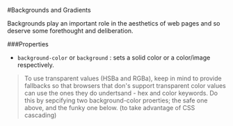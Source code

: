 #Backgrounds and Gradients

Backgrounds play an important role in the aesthetics of web pages and so deserve some forethought and deliberation.

###Properties
* `background-color` or `background` :  sets a solid color or a color/image respectively.

> To use transparent values (HSBa and RGBa), keep in mind to provide fallbacks so that browsers that don's support transparent color values can use the ones they do undertsand - hex and color keywords. Do this by sepcifying two background-color proerties; the safe one above, and the funky one below. (to take advantage of CSS cascading)
